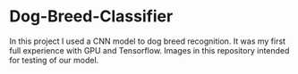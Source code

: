 # Dog-Breed-Classifier
In this project I used a CNN model to dog breed recognition. It was my first full experience with GPU and Tensorflow.
Images in this repository intended for testing of our model.
